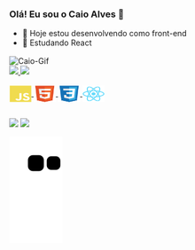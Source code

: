 ### Olá! Eu sou o Caio Alves 👋

- 🔭 Hoje estou desenvolvendo como front-end
- 🌱 Estudando React

<img align="center" alt="Caio-Gif" height="100" width="100" src="https://cdn.discordapp.com/attachments/863882094340734997/881561533698691112/ezgif.com-gif-maker.png">

<div>
  <a href="https://github.com/caioalvesDev">
  <img height="180em" src="https://github-readme-stats.vercel.app/api?username=caioalvesDev&show_icons=true&theme=dracula&include_all_commits=true&count_private=true"/>
  <img height="180em" src="https://github-readme-stats.vercel.app/api/top-langs/?username=caioalvesDev&layout=compact&langs_count=7&theme=dracula"/>
</div>
  
<div style="display: inline_block"><br>
  <img align="center" alt="caio-Js" height="30" width="40" src="https://raw.githubusercontent.com/devicons/devicon/master/icons/javascript/javascript-plain.svg">
  <img align="center" alt="caio-HTML" height="30" width="40" src="https://raw.githubusercontent.com/devicons/devicon/master/icons/html5/html5-original.svg">
  <img align="center" alt="caio-CSS" height="30" width="40" src="https://raw.githubusercontent.com/devicons/devicon/master/icons/css3/css3-original.svg">
  <img align="center" alt="caio-React" height="30" width="40" src="https://raw.githubusercontent.com/devicons/devicon/master/icons/react/react-original.svg">
  
</div>
  
##
  
 <div> 
  <a href = "mailto:ktinsecrx2@gmail.com"><img src="https://img.shields.io/badge/Gmail-D14836?style=for-the-badge&logo=gmail&logoColor=white" target="_blank"></a>
  <a href="https://www.linkedin.com/in/caio-alves-dev" target="_blank"><img src="https://img.shields.io/badge/-LinkedIn-%230077B5?style=for-the-badge&logo=linkedin&logoColor=white" target="_blank"></a>
   
   
   ![Snake animation](https://github.com/rafaballerini/rafaballerini/blob/output/github-contribution-grid-snake.svg)
</div>
  
 



